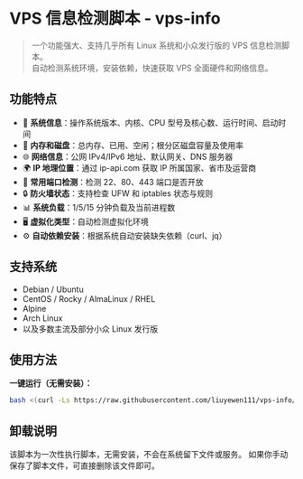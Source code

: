 # VPS 信息检测脚本 - vps-info

> 一个功能强大、支持几乎所有 Linux 系统和小众发行版的 VPS 信息检测脚本。  
> 自动检测系统环境，安装依赖，快速获取 VPS 全面硬件和网络信息。

## 功能特点

- 🚀 **系统信息**：操作系统版本、内核、CPU 型号及核心数、运行时间、启动时间  
- 💾 **内存和磁盘**：总内存、已用、空闲；根分区磁盘容量及使用率  
- 🌐 **网络信息**：公网 IPv4/IPv6 地址、默认网关、DNS 服务器  
- 🌍 **IP 地理位置**：通过 ip-api.com 获取 IP 所属国家、省市及运营商  
- 🔌 **常用端口检测**：检测 22、80、443 端口是否开放  
- 🔒 **防火墙状态**：支持检查 UFW 和 iptables 状态与规则  
- 📊 **系统负载**：1/5/15 分钟负载及当前进程数  
- 🖥️ **虚拟化类型**：自动检测虚拟化环境  
- ⚙️ **自动依赖安装**：根据系统自动安装缺失依赖（curl、jq）

## 支持系统

- Debian / Ubuntu  
- CentOS / Rocky / AlmaLinux / RHEL  
- Alpine  
- Arch Linux  
- 以及多数主流及部分小众 Linux 发行版

## 使用方法

**一键运行（无需安装）：**

```bash
bash <(curl -Ls https://raw.githubusercontent.com/liuyewen111/vps-info/main/vps-info.sh)
```

## 卸载说明

该脚本为一次性执行脚本，无需安装，不会在系统留下文件或服务。
如果你手动保存了脚本文件，可直接删除该文件即可。

